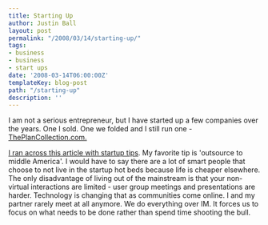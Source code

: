 ```yaml
---
title: Starting Up
author: Justin Ball
layout: post
permalink: "/2008/03/14/starting-up/"
tags:
- business
- business
- start ups
date: '2008-03-14T06:00:00Z'
templateKey: blog-post
path: "/starting-up"
description: ''
---
```


I am not a serious entrepreneur, but I have started up a few companies over the years. One I sold. One we folded and I still run one - [ThePlanCollection.com.][1]

 [1]: http://www.theplancollection.com "Buy some house plans already."

[I ran across this article with startup tips][2]. My favorite tip is 'outsource to middle America'. I would have to say there are a lot of smart people that choose to not live in the startup hot beds because life is cheaper elsewhere. The only disadvantage of living out of the mainstream is that your non-virtual interactions are limited - user group meetings and presentations are harder. Technology is changing that as communities come online. I and my partner rarely meet at all anymore. We do everything over IM. It forces us to focus on what needs to be done rather than spend time shooting the bull.

 [2]: http://www.calacanis.com/2008/03/07/how-to-save-money-running-a-startup-17-really-good-tips/
